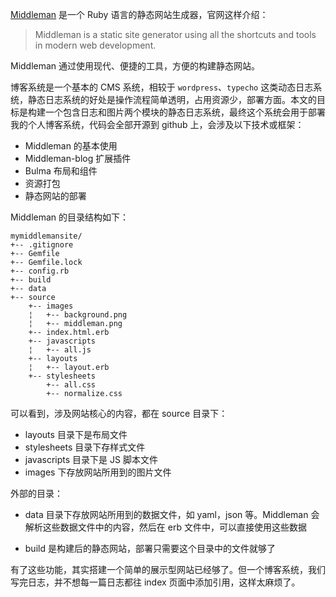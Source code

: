 [Middleman](https://middlemanapp.com/) 是一个 Ruby 语言的静态网站生成器，官网这样介绍：



> Middleman is a static site generator using all the shortcuts and tools in modern web development.



Middleman 通过使用现代、便捷的工具，方便的构建静态网站。



博客系统是一个基本的 CMS 系统，相较于 `wordpress`、`typecho` 这类动态日志系统，静态日志系统的好处是操作流程简单透明，占用资源少，部署方面。本文的目标是构建一个包含日志和图片两个模块的静态日志系统，最终这个系统会用于部署我的个人博客系统，代码会全部开源到 github 上，会涉及以下技术或框架：



- Middleman 的基本使用
- Middleman-blog 扩展插件
- Bulma 布局和组件
- 资源打包
- 静态网站的部署



Middleman 的目录结构如下：



```
mymiddlemansite/
+-- .gitignore
+-- Gemfile
+-- Gemfile.lock
+-- config.rb
+-- build
+-- data
+-- source
    +-- images
    ¦   +-- background.png
    ¦   +-- middleman.png
    +-- index.html.erb
    +-- javascripts
    ¦   +-- all.js
    +-- layouts
    ¦   +-- layout.erb
    +-- stylesheets
        +-- all.css
        +-- normalize.css
```



可以看到，涉及网站核心的内容，都在 source 目录下：

- layouts 目录下是布局文件
- stylesheets 目录下存样式文件
- javascripts 目录下是 JS 脚本文件
- images 下存放网站所用到的图片文件

外部的目录：

- data 目录下存放网站所用到的数据文件，如 yaml，json 等。Middleman 会解析这些数据文件中的内容，然后在 erb 文件中，可以直接使用这些数据

- build 是构建后的静态网站，部署只需要这个目录中的文件就够了



有了这些功能，其实搭建一个简单的展示型网站已经够了。但一个博客系统，我们写完日志，并不想每一篇日志都往 index 页面中添加引用，这样太麻烦了。



